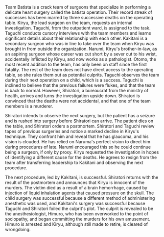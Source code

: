 Team Batista is a crack team of surgeons that specialize in performing a delicate heart surgery called the batista operation. Their record streak of successes has been marred by three successive deaths on the operating table. Kiryu, the lead surgeon on the team, requests an internal investigation. Taguchi, from the outpatient ward, is assigned to the task. Taguchi conducts cursory interviews with the team members and learns significant details about their relationship with each other. Kakitani is a secondary surgeon who was in line to take over the team when Kiryu was brought in from outside the organization. Narumi, Kiryu's brother-in-law, as an aspiring surgeon whose career was cut short by a sever cut to his wrist, accidentally inflicted by Kiryu, and now works as a pathologist. Otomo, the most recent addition to the team, has only been on staff since the first fatality. The rest of the team does not have direct access to the operating table, so she rules them out as potential culprits. Taguchi observes the team during their next operation on a child, which is a success. Taguchi is inclined to believe that the previous failures were flukes, and that the team is back to normal. However, Shiratori, a bureaucrat from the ministry of health, arrives and turns the investigation upside down. Shiratori is convinced that the deaths were not accidental, and that one of the team members is a murderer.

Shiratori intends to observe the next surgery, but the patient has a seizure and is rushed into surgery before Shiratori can arrive. The patient dies on the table, and Shiratori orders a postmortem. Shiratori and Taguchi review tapes of previous surgeries and notice a marked decline in Kiryu's technique. They confront him and reveal that he has glaucoma, and his vision is clouded. He has relied on Naruma's perfect vision to direct him during procedures of late. Narumi encouraged this so he could continue being a surgeon, if only by proxy. Kiryu requested the investigation in hopes of identifying a different cause for the deaths. He agrees to resign from the team after transferring leadership to Kakitani and observing the next procedure.

The next procedure, led by Kakitani, is successful. Shiratori returns with the result of the postmortem and announces that Kiryu is innocent of the murders. The victim died as a result of a brain hemorrhage, caused by injection of liquid inhalation agents that caused pressure on the skull. The child surgery was successful because a different method of administering anesthetic was used, and Kakitani's surgery was successful because Taguchi and Shiratori foiled the culprit's plot. The culprit is revealed to be the anesthesiologist, Himuro, who has been overworked to the point of sociopathy, and began committing the murders for his own amusement. Himuro is arrested and Kiryu, although still made to retire, is cleared of wrongdoing.